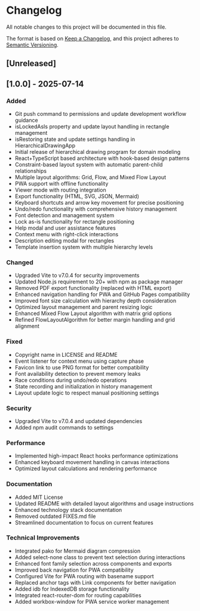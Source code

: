 # Changelog

All notable changes to this project will be documented in this file.

The format is based on [Keep a Changelog](https://keepachangelog.com/en/1.0.0/),
and this project adheres to [Semantic Versioning](https://semver.org/spec/v2.0.0.html).

## [Unreleased]

## [1.0.0] - 2025-07-14

### Added
- Git push command to permissions and update development workflow guidance
- isLockedAsIs property and update layout handling in rectangle management
- isRestoring state and update settings handling in HierarchicalDrawingApp
- Initial release of hierarchical drawing program for domain modeling
- React+TypeScript based architecture with hook-based design patterns
- Constraint-based layout system with automatic parent-child relationships
- Multiple layout algorithms: Grid, Flow, and Mixed Flow Layout
- PWA support with offline functionality
- Viewer mode with routing integration
- Export functionality (HTML, SVG, JSON, Mermaid)
- Keyboard shortcuts and arrow key movement for precise positioning
- Undo/redo functionality with comprehensive history management
- Font detection and management system
- Lock as-is functionality for rectangle positioning
- Help modal and user assistance features
- Context menu with right-click interactions
- Description editing modal for rectangles
- Template insertion system with multiple hierarchy levels

### Changed
- Upgraded Vite to v7.0.4 for security improvements
- Updated Node.js requirement to 20+ with npm as package manager
- Removed PDF export functionality (replaced with HTML export)
- Enhanced navigation handling for PWA and GitHub Pages compatibility
- Improved font size calculation with hierarchy depth consideration
- Optimized layout management and parent resizing logic
- Enhanced Mixed Flow Layout algorithm with matrix grid options
- Refined FlowLayoutAlgorithm for better margin handling and grid alignment

### Fixed
- Copyright name in LICENSE and README
- Event listener for context menu using capture phase
- Favicon link to use PNG format for better compatibility
- Font availability detection to prevent memory leaks
- Race conditions during undo/redo operations
- State recording and initialization in history management
- Layout update logic to respect manual positioning settings

### Security
- Upgraded Vite to v7.0.4 and updated dependencies
- Added npm audit commands to settings

### Performance
- Implemented high-impact React hooks performance optimizations
- Enhanced keyboard movement handling in canvas interactions
- Optimized layout calculations and rendering performance

### Documentation
- Added MIT License
- Updated README with detailed layout algorithms and usage instructions
- Enhanced technology stack documentation
- Removed outdated FIXES.md file
- Streamlined documentation to focus on current features

### Technical Improvements
- Integrated pako for Mermaid diagram compression
- Added select-none class to prevent text selection during interactions
- Enhanced font family selection across components and exports
- Improved back navigation for PWA compatibility
- Configured Vite for PWA routing with basename support
- Replaced anchor tags with Link components for better navigation
- Added idb for IndexedDB storage functionality
- Integrated react-router-dom for routing capabilities
- Added workbox-window for PWA service worker management